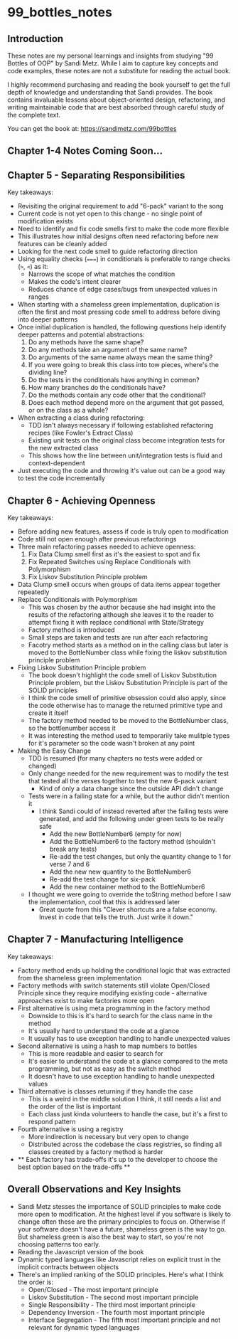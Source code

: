 # 99_bottles_notes

## Introduction

These notes are my personal learnings and insights from studying "99 Bottles of OOP" by Sandi Metz. While I aim to capture key concepts and code examples, these notes are not a substitute for reading the actual book.

I highly recommend purchasing and reading the book yourself to get the full depth of knowledge and understanding that Sandi provides. The book contains invaluable lessons about object-oriented design, refactoring, and writing maintainable code that are best absorbed through careful study of the complete text.

You can get the book at: https://sandimetz.com/99bottles

## Chapter 1-4 Notes Coming Soon...


## Chapter 5 - Separating Responsibilities

Key takeaways:
- Revisiting the original requirement to add "6-pack" variant to the song
- Current code is not yet open to this change - no single point of modification exists
- Need to identify and fix code smells first to make the code more flexible
- This illustrates how initial designs often need refactoring before new features can be cleanly added
- Looking for the next code smell to guide refactoring direction
- Using equality checks (`===`) in conditionals is preferable to range checks (`>`, `<`) as it:
  - Narrows the scope of what matches the condition
  - Makes the code's intent clearer
  - Reduces chance of edge cases/bugs from unexpected values in ranges
- When starting with a shameless green implementation, duplication is often the first and most pressing code smell to address before diving into deeper patterns
- Once initial duplication is handled, the following questions help identify deeper patterns and potential abstractions:
  1. Do any methods have the same shape?
  2. Do any methods take an argument of the same name?
  3. Do arguments of the same name always mean the same thing?
  4. If you were going to break this class into tow pieces, where's the dividing line?
  5. Do the tests in the conditionals have anything in common?
  6. How many branches do the conditionals have?
  7. Do the methods contain any code other that the conditional?
  8. Does each method depend more on the argument that got passed, or on the class as a whole?
- When extracting a class during refactoring:
   - TDD isn't always necessary if following established refactoring recipes (like Fowler's Extract Class)
   - Existing unit tests on the original class become integration tests for the new extracted class
   - This shows how the line between unit/integration tests is fluid and context-dependent
- Just executing the code and throwing it's value out can be a good way to test the code incrementally

## Chapter 6 - Achieving Openness

Key takeaways:
- Before adding new features, assess if code is truly open to modification
- Code still not open enough after previous refactorings
- Three main refactoring passes needed to achieve openness:
  1. Fix Data Clump smell first as it's the easiest to spot and fix
  2. Fix Repeated Switches using Replace Conditionals with Polymorphism
  3. Fix Liskov Substitution Principle problem
- Data Clump smell occurs when groups of data items appear together repeatedly
- Replace Conditionals with Polymorphism
  - This was chosen by the author because she had insight into the results of the refactoring although she leaves it to the reader to attempt fixing it with replace conditional with State/Strategy
  - Factory method is introduced
  - Small steps are taken and tests are run after each refactoring
  - Facotry method starts as a method on in the calling class but later is moved to the BottleNumber class while fixing the liskov substitution principle problem
- Fixing Liskov Substitution Principle problem
  - The book doesn't highlight the code smell of Liskov Substitution Principle problem, but the Liskov Substitution Principle is part of the SOLID principles
  - I think the code smell of primitive obsession could also apply, since the code otherwise has to manage the returned primitive type and create it itself
  - The factory method needed to be moved to the BottleNumber class, so the bottlenumber access it
  - It was interesting the method used to temporarily take mulitple types for it's parameter so the code wasn't broken at any point
- Making the Easy Change
  - TDD is resumed (for many chapters no tests were added or changed)
  - Only change needed for the new requirement was to modify the test that tested all the verses together to test the new 6-pack variant
    - Kind of only a data change since the outside API didn't change
  - Tests were in a failing state for a while, but the author didn't mention it
    - I think Sandi could of instead reverted after the failing tests were generated, and add the following under green tests to be really safe
      - Add the new BottleNumber6 (empty for now)
      - Add the BottleNumber6 to the factory method (shouldn't break any tests)
      - Re-add the test changes, but only the quantity change to 1 for verse 7 and 6
      - Add the new new quantity to the BottleNumber6
      - Re-add the test change for six-pack
      - Add the new container method to the BottleNumber6
  - I thought we were going to override the toString method before I saw the implementation, cool that this is addressed later
    - Great quote from this "Clever shortcuts are a false economy. Invest in code that tells the truth. Just write it down."

## Chapter 7 - Manufacturing Intelligence

Key takeaways:
- Factory method ends up holding the conditional logic that was extracted from the shameless green implementation
- Factory methods with switch statements still violate Open/Closed Principle since they require modifying existing code - alternative approaches exist to make factories more open
- First alternative is using meta programming in the factory method
  - Downside to this is it's hard to search for the class name in the method
  - It's usually hard to understand the code at a glance
  - It usually has to use exception handling to handle unexpected values
- Second alternative is using a hash to map numbers to bottles
  - This is more readable and easier to search for
  - It's easier to understand the code at a glance compared to the meta programming, but not as easy as the switch method
  - It doesn't have to use exception handling to handle unexpected values
- Third alternative is classes returning if they handle the case
  - This is a weird in the middle solution I think, it still needs a list and the order of the list is important
  - Each class just kinda volunteers to handle the case, but it's a first to respond pattern
- Fourth alternative is using a registry
  - More indirection is necessary but very open to change
  - Distributed across the codebase the class registries, so finding all classes created by a factory method is harder
- ** Each factory has trade-offs it's up to the developer to choose the best option based on the trade-offs **

## Overall Observations and Key Insights

- Sandi Metz stesses the importance of SOLID principles to make code more open to modification. At the highest level if you software is likely to change often these are the primary principles to focus on. Otherwise if your software doesn't have a future, shameless green is the way to go. But shameless green is also the best way to start, so you're not choosing patterns too early.
- Reading the Javascript version of the book
- Dynamic typed languages like Javascript relies on explicit trust in the implicit contracts between objects
- There's an implied ranking of the SOLID principles. Here's what I think the order is:
  - Open/Closed - The most important principle
  - Liskov Substitution - The second most important principle
  - Single Responsibility - The third most important principle
  - Dependency Inversion - The fourth most important principle
  - Interface Segregation - The fifth most important principle and not relevant for dynamic typed languages
